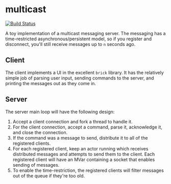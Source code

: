 # multicast

[![Build Status](https://travis-ci.org/parsonsmatt/multicast.png)](https://travis-ci.org/parsonsmatt/multicast)

A toy implementation of a multicast messaging server. The messaging has
a time-restricted asynchronous/persistent model, so if you register and
disconnect, you'll still receive messages up to `n` seconds ago.

## Client

The client implements a UI in the excellent `brick` library. It has the
relatively simple job of parsing user input, sending commands to the server,
and printing the messages out as they come in.

## Server

The server main loop will have the following design:

1. Accept a client connection and fork a thread to handle it.
2. For the client connection, accept a command, parse it, acknowledge it, and
   close the connection.
3. If the command was a message to send, distribute it to all of the registered
   clients.
4. For each registered client, keep an actor running which receives distributed
   messages and attempts to send them to the client. Each registered client
   will have an MVar containing a socket that enables sending of messages.
5. To enable the time-restriction, the registered clients will filter messages
   out of the queue if they're too old.
